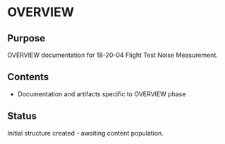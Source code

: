 # OVERVIEW

## Purpose
OVERVIEW documentation for 18-20-04 Flight Test Noise Measurement.

## Contents
- Documentation and artifacts specific to OVERVIEW phase

## Status
Initial structure created - awaiting content population.
